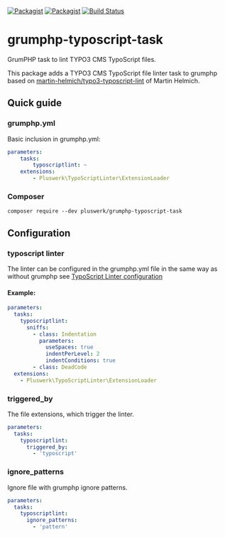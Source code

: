 [![Packagist](https://img.shields.io/packagist/v/pluswerk/grumphp-typoscript-task.svg?style=flat-square)](https://packagist.org/packages/pluswerk/grumphp-typoscript-task)
[![Packagist](https://img.shields.io/packagist/l/pluswerk/grumphp-typoscript-task.svg?style=flat-square)](https://opensource.org/licenses/LGPL-3.0)
[![Build Status](https://travis-ci.com/pluswerk/grumphp-typoscript-task.svg?branch=master)](https://travis-ci.com/pluswerk/grumphp-typoscript-task)

# grumphp-typoscript-task

GrumPHP task to lint TYPO3 CMS TypoScript files.

This package adds a TYPO3 CMS TypoScript file linter task to grumphp based
on [martin-helmich/typo3-typoscript-lint](https://github.com/martin-helmich/typo3-typoscript-lint) of Martin Helmich.

## Quick guide

### grumphp.yml

Basic inclusion in grumphp.yml:

```yaml
parameters:
    tasks:
        typoscriptlint: ~ 
    extensions:
        - Pluswerk\TypoScriptLinter\ExtensionLoader
```

### Composer

``composer require --dev pluswerk/grumphp-typoscript-task``

## Configuration

### typoscript linter

The linter can be configured in the grumphp.yml file in the same way as without grumphp see [TypoScript Linter configuration](https://github.com/martin-helmich/typo3-typoscript-lint#configuration)

#### Example:

```yaml
parameters:
  tasks:
    typoscriptlint:
      sniffs:
        - class: Indentation
          parameters:
            useSpaces: true
            indentPerLevel: 2
            indentConditions: true
        - class: DeadCode
  extensions:
    - Pluswerk\TypoScriptLinter\ExtensionLoader
```

### triggered_by

The file extensions, which trigger the linter.

```yaml
parameters:
  tasks:
    typoscriptlint:
      triggered_by:
        - 'typoscript'
```

### ignore_patterns

Ignore file with grumphp ignore patterns.

```yaml
parameters:
  tasks:
    typoscriptlint:
      ignore_patterns:
        - 'pattern'
```
